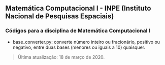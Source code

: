 ## Matemática Computacional I - INPE (Instituto Nacional de Pesquisas Espaciais)

### Códigos para a disciplina de Matemática Computacional I

- base_converter.py: converte número inteiro ou fracionário, positivo ou negativo, entre duas bases (menores ou iguais a 10) quaisquer.


> Última atualização: 18 de março de 2020.
